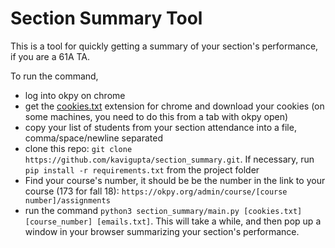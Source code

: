 
# Section Summary Tool

This is a tool for quickly getting a summary of your section's performance, if you are a 61A TA.

To run the command,

 - log into okpy on chrome
 - get the [cookies.txt](https://chrome.google.com/webstore/detail/cookiestxt/njabckikapfpffapmjgojcnbfjonfjfg?hl=en) extension for chrome and download your cookies (on some machines, you need to do this from a tab with okpy open)
 - copy your list of students from your section attendance into a file, comma/space/newline separated
 - clone this repo: `git clone https://github.com/kavigupta/section_summary.git`. If necessary, run `pip install -r requirements.txt` from the project folder
 - Find your course's number, it should be be the number in the link to your course (173 for fall 18): `https://okpy.org/admin/course/[course number]/assignments`
 - run the command `python3 section_summary/main.py [cookies.txt] [course_number] [emails.txt]`. This will take a while, and then pop up a window in your browser summarizing your section's performance.

